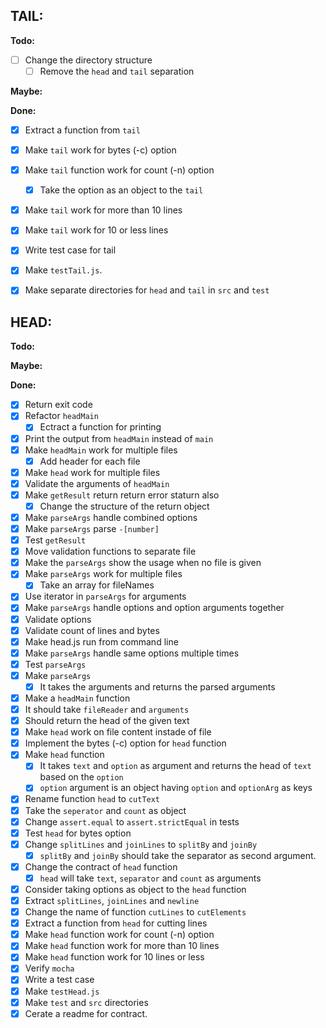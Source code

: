 ## **TAIL:**
  **Todo:**
  - [ ] Change the directory structure
    - [ ] Remove the `head` and `tail` separation

  **Maybe:**


  **Done:**
  - [x] Extract a function from `tail`
  - [x] Make `tail` work for bytes (-c) option
  - [x] Make `tail` function work for count (-n) option
    - [x] Take the option as an object to the `tail`
  - [x] Make `tail` work for more than 10 lines
  - [x] Make `tail` work for 10 or less lines
  - [x] Write test case for tail
  - [x] Make `testTail.js`.
  - [x] Make separate directories for `head` and `tail` in `src` and `test`


## **HEAD:**
  **Todo:**

  **Maybe:**

  **Done:**
  - [x] Return exit code
  - [x] Refactor `headMain`
    - [x] Ectract a function for printing
  - [x] Print the output from `headMain` instead of `main`
  - [x] Make `headMain` work for multiple files
    - [x] Add header for each file
  - [x] Make `head` work for multiple files
  - [x] Validate the arguments of `headMain`
  - [x] Make `getResult` return return error staturn also
    -[x] Change the structure of the return object
  - [x] Make `parseArgs` handle combined options
  - [x] Make `parseArgs` parse `-[number]`
  - [x] Test `getResult`
  - [x] Move validation functions to separate file
  - [x] Make the `parseArgs` show the usage when no file is given
  - [x] Make `parseArgs` work for multiple files
    - [x] Take an array for fileNames
  - [x] Use iterator in `parseArgs` for arguments
  - [x] Make `parseArgs` handle options and option arguments together 
  - [x] Validate options
  - [x] Validate count of lines and bytes
  - [x] Make head.js run from command line
  - [x] Make `parseArgs` handle same options multiple times
  - [x] Test `parseArgs`
  - [x] Make `parseArgs`
    - [x] It takes the arguments and returns the parsed arguments
  - [x] Make a `headMain` function
  - [x] It should take `fileReader` and `arguments` 
  - [x] Should return the head of the given text
  - [x] Make `head` work on file content instade of file
  - [x] Implement the bytes (-c) option for `head` function
  - [x] Make `head` function
    - [x] It takes `text` and `option` as argument and returns the head of `text` based on the `option`
    - [x] `option` argument is an object having `option` and `optionArg` as keys
  - [x] Rename function `head` to `cutText`
  - [x] Take the `seperator` and `count` as object
  - [x] Change `assert.equal` to `assert.strictEqual` in tests
  - [x] Test `head` for bytes option
  - [x] Change `splitLines` and `joinLines` to `splitBy` and `joinBy`
    - [x] `splitBy` and `joinBy` should take the separator as second argument.
  - [x] Change the contract of `head` function
    - [x] `head` will take `text`, `separator` and `count` as arguments
  - [x] Consider taking options as object to the `head` function
  - [x] Extract `splitLines`, `joinLines` and `newline`
  - [x] Change the name of function `cutLines` to `cutElements`
  - [x] Extract a function from `head` for cutting lines
  - [x] Make `head` function work for count (-n) option
  - [x] Make `head` function work for more than 10 lines
  - [x] Make `head` function work for 10 lines or less
  - [x] Verify `mocha`
  - [x] Write a test case
  - [x] Make `testHead.js`
  - [x] Make `test` and `src` directories
  - [x] Cerate a readme for contract.
